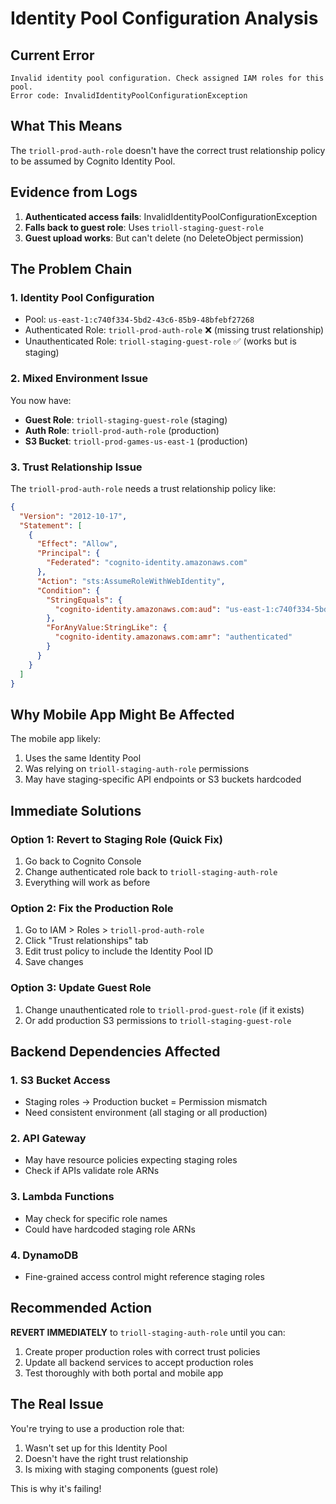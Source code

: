 # Identity Pool Configuration Analysis

## Current Error
```
Invalid identity pool configuration. Check assigned IAM roles for this pool.
Error code: InvalidIdentityPoolConfigurationException
```

## What This Means
The `trioll-prod-auth-role` doesn't have the correct trust relationship policy to be assumed by Cognito Identity Pool.

## Evidence from Logs
1. **Authenticated access fails**: InvalidIdentityPoolConfigurationException
2. **Falls back to guest role**: Uses `trioll-staging-guest-role` 
3. **Guest upload works**: But can't delete (no DeleteObject permission)

## The Problem Chain

### 1. Identity Pool Configuration
- Pool: `us-east-1:c740f334-5bd2-43c6-85b9-48bfebf27268`
- Authenticated Role: `trioll-prod-auth-role` ❌ (missing trust relationship)
- Unauthenticated Role: `trioll-staging-guest-role` ✅ (works but is staging)

### 2. Mixed Environment Issue
You now have:
- **Guest Role**: `trioll-staging-guest-role` (staging)
- **Auth Role**: `trioll-prod-auth-role` (production)
- **S3 Bucket**: `trioll-prod-games-us-east-1` (production)

### 3. Trust Relationship Issue
The `trioll-prod-auth-role` needs a trust relationship policy like:
```json
{
  "Version": "2012-10-17",
  "Statement": [
    {
      "Effect": "Allow",
      "Principal": {
        "Federated": "cognito-identity.amazonaws.com"
      },
      "Action": "sts:AssumeRoleWithWebIdentity",
      "Condition": {
        "StringEquals": {
          "cognito-identity.amazonaws.com:aud": "us-east-1:c740f334-5bd2-43c6-85b9-48bfebf27268"
        },
        "ForAnyValue:StringLike": {
          "cognito-identity.amazonaws.com:amr": "authenticated"
        }
      }
    }
  ]
}
```

## Why Mobile App Might Be Affected

The mobile app likely:
1. Uses the same Identity Pool
2. Was relying on `trioll-staging-auth-role` permissions
3. May have staging-specific API endpoints or S3 buckets hardcoded

## Immediate Solutions

### Option 1: Revert to Staging Role (Quick Fix)
1. Go back to Cognito Console
2. Change authenticated role back to `trioll-staging-auth-role`
3. Everything will work as before

### Option 2: Fix the Production Role
1. Go to IAM > Roles > `trioll-prod-auth-role`
2. Click "Trust relationships" tab
3. Edit trust policy to include the Identity Pool ID
4. Save changes

### Option 3: Update Guest Role
1. Change unauthenticated role to `trioll-prod-guest-role` (if it exists)
2. Or add production S3 permissions to `trioll-staging-guest-role`

## Backend Dependencies Affected

### 1. S3 Bucket Access
- Staging roles → Production bucket = Permission mismatch
- Need consistent environment (all staging or all production)

### 2. API Gateway
- May have resource policies expecting staging roles
- Check if APIs validate role ARNs

### 3. Lambda Functions
- May check for specific role names
- Could have hardcoded staging role ARNs

### 4. DynamoDB
- Fine-grained access control might reference staging roles

## Recommended Action

**REVERT IMMEDIATELY** to `trioll-staging-auth-role` until you can:
1. Create proper production roles with correct trust policies
2. Update all backend services to accept production roles
3. Test thoroughly with both portal and mobile app

## The Real Issue

You're trying to use a production role that:
1. Wasn't set up for this Identity Pool
2. Doesn't have the right trust relationship
3. Is mixing with staging components (guest role)

This is why it's failing!